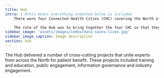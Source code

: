 ```yaml
---
title: Hub
intro: | #this means everything indented below is included
    There were four Connected Health Cities (CHC) covering the North of England and coordinated by a central Hub based at The University of Manchester.

    The role of the Hub was to bring together the four CHC so that they could share learning, resources and ensure that what worked in one region can be replicated in another.
sidebar_image: 'assets/images/index/data-saves-lives.jpg'
sidebar_image_caption: Image description
section: hub
---
```


The Hub delivered a number of cross-cutting projects that unite experts from across the North for patient benefit. These projects included training and education, public engagement, information governance and industry engagement.
